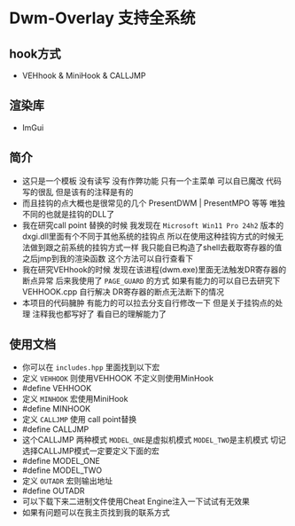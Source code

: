 # Dwm-Overlay 支持全系统
## hook方式
- VEHhook & MiniHook & CALLJMP
## 渲染库
- ImGui
## 简介
- 这只是一个模板 没有读写 没有作弊功能 只有一个主菜单 可以自已魔改 代码写的很乱 但是该有的注释是有的
- 而且挂钩的点大概也是很常见的几个 PresentDWM | PresentMPO 等等 唯独不同的也就是挂钩的DLL了
- 我在研究call point 替换的时候 我发现在 `Microsoft Win11 Pro 24h2` 版本的dxgi.dll里面有个不同于其他系统的挂钩点 所以在使用这种挂钩方式的时候无法做到跟之前系统的挂钩方式一样 我只能自已构造了shell去截取寄存器的值之后jmp到我的渲染函数 这个方法可以自行查看下
- 我在研究VEHhook的时候 发现在该进程(dwm.exe)里面无法触发DR寄存器的断点异常 后来我使用了 `PAGE_GUARD` 的方式 如果有能力的可以自已去研究下 VEHHOOK.cpp 自行解决 DR寄存器的断点无法断下的情况 
- 本项目的代码臃肿 有能力的可以拉去分支自行修改一下 但是关于挂钩点的处理 注释我也都写好了 看自已的理解能力了
## 使用文档
- 你可以在 `includes.hpp` 里面找到以下宏
- 定义 `VEHHOOK` 则使用VEHHOOK 不定义则使用MinHook
- #define VEHHOOK
- 定义 `MINHOOK` 宏使用MiniHook
- #define MINHOOK
- 定义 `CALLJMP` 使用 call point替换
- #define CALLJMP
- 这个CALLJMP 两种模式 `MODEL_ONE`是虚拟机模式 `MODEL_TWO`是主机模式 切记选择CALLJMP模式一定要定义下面的宏
- #define MODEL_ONE
- #define MODEL_TWO
- 定义 `OUTADR` 宏则输出地址
- #define OUTADR
- 可以下载下来二进制文件使用Cheat Engine注入一下试试有无效果
- 如果有问题可以在我主页找到我的联系方式
